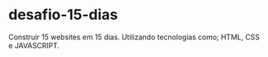 # desafio-15-dias
Construir 15 websites em 15 dias. Utilizando tecnologias como; HTML, CSS e JAVASCRIPT.
